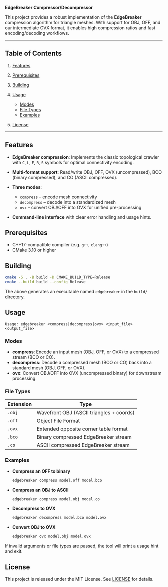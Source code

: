 **EdgeBreaker Compressor/Decompressor**

This project provides a robust implementation of the **EdgeBreaker** compression algorithm for triangle meshes. With support for OBJ, OFF, and our intermediate OVX format, it enables high compression ratios and fast encoding/decoding workflows.

---

## Table of Contents

1. [Features](#features)
2. [Prerequisites](#prerequisites)
3. [Building](#building)
4. [Usage](#usage)

   * [Modes](#modes)
   * [File Types](#file-types)
   * [Examples](#examples)
5. [License](#license)

---

## Features

* **EdgeBreaker compression**: Implements the classic topological crawler with `C`, `L`, `E`, `R`, `S` symbols for optimal connectivity encoding.
* **Multi-format support**: Read/write OBJ, OFF, OVX (uncompressed), BCO (binary compressed), and CO (ASCII compressed).
* **Three modes**:

  * `compress` – encode mesh connectivity
  * `decompress` – decode into a standardized mesh
  * `ovx` – convert OBJ/OFF into OVX for unified pre-processing
* **Command-line interface** with clear error handling and usage hints.

## Prerequisites

* C++17-compatible compiler (e.g. `g++`, `clang++`)
* CMake 3.10 or higher

## Building

```bash
cmake -S . -B build -D CMAKE_BUILD_TYPE=Release
cmake --build build --config Release
```

The above generates an executable named `edgebreaker` in the `build/` directory.

## Usage

```text
Usage: edgebreaker <compress|decompress|ovx> <input_file> <output_file>
```

### Modes

* **compress**: Encode an input mesh (OBJ, OFF, or OVX) to a compressed stream (BCO or CO).
* **decompress**: Decode a compressed mesh (BCO or CO) back into a standard mesh (OBJ, OFF, or OVX).
* **ovx**: Convert OBJ/OFF into OVX (uncompressed binary) for downstream processing.

### File Types

| Extension | Type                                     |
| --------- | ---------------------------------------- |
| `.obj`    | Wavefront OBJ (ASCII triangles + coords) |
| `.off`    | Object File Format                       |
| `.ovx`    | Extended opposite corner table format    |
| `.bco`    | Binary compressed EdgeBreaker stream     |
| `.co`     | ASCII compressed EdgeBreaker stream      |

### Examples

* **Compress an OFF to binary**

  ```bash
  edgebreaker compress model.off model.bco
  ```

* **Compress an OBJ to ASCII**

  ```bash
  edgebreaker compress model.obj model.co
  ```

* **Decompress to OVX**

  ```bash
  edgebreaker decompress model.bco model.ovx
  ```

* **Convert OBJ to OVX**

  ```bash
  edgebreaker ovx model.obj model.ovx
  ```

If invalid arguments or file types are passed, the tool will print a usage hint and exit.

## License

This project is released under the MIT License. See [LICENSE](LICENSE) for details.
